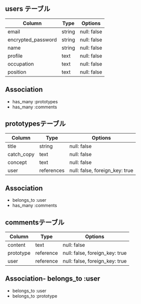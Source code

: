 <!-- テーブル設計 -->

## users テーブル

| Column             | Type   | Options     |
| -----------------  | ------ | ----------- |
| email              | string | null: false |
| encrypted_password | string | null: false |
| name               | string | null: false |
| profile            | text   | null: false |
| occupation         | text   | null: false |
| position           | text   | null: false |

## Association
- has_many :prototypes
- has_many :comments

## prototypesテーブル

| Column     | Type       | Options           |
|------------|------------|-------------------|
| title      | string     | null: false       |
| catch_copy | text       | null: false       |
| concept    | text       | null: false       |
| user       | references | null: false, foreign_key: true |

## Association
- belongs_to :user
- has_many :comments

## commentsテーブル

| Column   | Type   | Options                 |
|----------|--------|-------------------------|
| content  | text   | null: false             |
| prototype | reference | null: false, foreign_key: true |
| user     | reference | null: false, foreign_key: true |

## Association- belongs_to :user
- belongs_to :user
- belongs_to :prototype